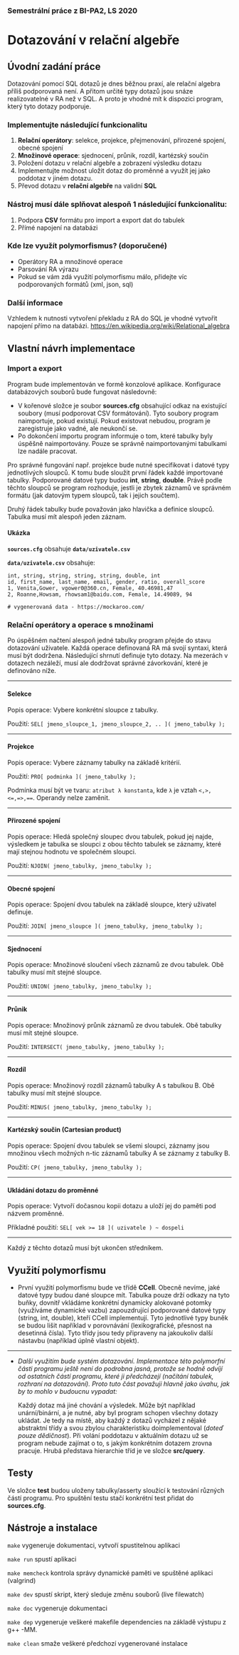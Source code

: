 ### Semestrální práce z BI-PA2, LS 2020

# Dotazování v relační algebře

## Úvodní zadání práce
Dotazování pomocí SQL dotazů je dnes běžnou praxí, ale relační algebra příliš podporovaná není. A přitom určité typy dotazů jsou snáze realizovatelné v RA než v SQL. A proto je vhodné mít k dispozici program, který tyto dotazy podporuje.

### Implementujte následující funkcionalitu
1. **Relační operátory**: selekce, projekce, přejmenování, přirozené spojení, obecné spojení
2. **Množinové operace**: sjednocení, průnik, rozdíl, kartézský součin
3. Položení dotazu v relační algebře a zobrazení výsledku dotazu
4. Implementujte možnost uložit dotaz do proměnné a využít jej jako poddotaz v jiném dotazu.
5. Převod dotazu v **relační algebře** na validní **SQL**

### Nástroj musí dále splňovat alespoň 1 následující funkcionalitu:
1. Podpora **CSV** formátu pro import a export dat do tabulek
2. Přímé napojení na databázi

### Kde lze využít polymorfismus? (doporučené)
- Operátory RA a množinové operace
- Parsování RA výrazu
- Pokud se vám zdá využití polymorfismu málo, přidejte víc podporovaných formátů (xml, json, sql)

### Další informace
Vzhledem k nutnosti vytvoření překladu z RA do SQL je vhodné vytvořit napojení přímo na databázi.
https://en.wikipedia.org/wiki/Relational_algebra

## Vlastní návrh implementace
### Import a export
Program bude implementován ve formě konzolové aplikace. Konfigurace databázových souborů bude fungovat následovně:
- V kořenové složce je soubor **sources.cfg** obsahující odkaz na existující soubory (musí podporovat CSV formátování).  Tyto soubory program naimportuje, pokud existují. Pokud existovat nebudou, program je zaregistruje jako vadné, ale neukončí se.
- Po dokončení importu program informuje o tom, které tabulky byly úspěšně naimportovány. Pouze se správně naimportovanými tabulkami lze nadále pracovat.

Pro správné fungování např. projekce bude nutné specifikovat i datové typy jednotlivých sloupců. K tomu bude sloužit první řádek každé importované tabulky. Podporované datové typy budou  **int**, **string**, **double**. Právě podle těchto sloupců se program rozhoduje, jestli je zbytek záznamů ve správném formátu (jak datovým typem sloupců, tak i jejich součtem).

Druhý řádek tabulky bude považován jako hlavička a definice sloupců. Tabulka musí mít alespoň jeden záznam.

#### Ukázka

**`sources.cfg`** obsahuje **`data/uzivatele.csv`**

**`data/uzivatele.csv`** obsahuje:


```
int, string, string, string, string, double, int
id, first_name, last_name, email, gender, ratio, overall_score
1, Venita,Gower, vgower0@360.cn, Female, 40.46981,47
2, Roanne,Howsam, rhowsam1@baidu.com, Female, 14.49089, 94

# vygenerovaná data - https://mockaroo.com/
```

### Relační operátory a operace s množinami
Po úspěšném načtení alespoň jedné tabulky program přejde do stavu dotazování uživatele. Každá operace definovaná RA má svojí syntaxi, která musí být dodržena. Následující shrnutí definuje tyto dotazy. Na mezerách v dotazech nezáleží, musí ale dodržovat správné závorkování, které je definováno níže.

---

#### Selekce
Popis operace: Vybere konkrétní sloupce z tabulky.

Použití: ``SEL[ jmeno_sloupce_1, jmeno_sloupce_2, .. ]( jmeno_tabulky );`` 

---

#### Projekce
Popis operace: Vybere záznamy tabulky na základě kritérií.

Použití: ``PRO[ podminka ]( jmeno_tabulky );``

Podmínka musí být ve tvaru: ``atribut λ konstanta``, kde `λ` je vztah ``<,>,<=,=>,==``. Operandy nelze zaměnit.

---

#### Přirozené spojení
Popis operace: Hledá společný sloupec dvou tabulek, pokud jej najde, výsledkem je tabulka se sloupci z obou těchto tabulek se záznamy, které mají stejnou hodnotu ve společném sloupci.

Použití: ``NJOIN( jmeno_tabulky, jmeno_tabulky );``

---

#### Obecné spojení
Popis operace: Spojení dvou tabulek na základě sloupce, který uživatel definuje.

Použití: ``JOIN[ jmeno_sloupce ]( jmeno_tabulky, jmeno_tabulky );``

---

#### Sjednocení
Popis operace: Množinové sloučení všech záznamů ze dvou tabulek. Obě tabulky musí mít stejné sloupce.

Použití: ``UNION( jmeno_tabulky, jmeno_tabulky );``

---

#### Průnik
Popis operace: Množinový průnik záznamů ze dvou tabulek. Obě tabulky musí mít stejné sloupce.

Použití: ``INTERSECT( jmeno_tabulky, jmeno_tabulky );``

---

#### Rozdíl
Popis operace: Množinový rozdíl záznamů tabulky A s tabulkou B. Obě tabulky musí mít stejné sloupce.

Použití: ``MINUS( jmeno_tabulky, jmeno_tabulky );``

---

#### Kartézský součin (Cartesian product)
Popis operace: Spojení dvou tabulek se všemi sloupci, záznamy jsou množinou všech možných n-tic záznamů tabulky A se záznamy z tabulky B.

Použití: ``CP( jmeno_tabulky, jmeno_tabulky );``

---

#### Ukládání dotazu do proměnné
Popis operace: Vytvoří dočasnou kopii dotazu a uloží jej do paměti pod názvem proměnné.

Příkladné použití: ``SEL[ vek >= 18 ]( uzivatele ) ~ dospeli``

---

Každý z těchto dotazů musí být ukončen středníkem.

## Využití polymorfismu

- První využití polymorfismu bude ve třídě **CCell**. Obecně nevíme, jaké datové typy budou dané sloupce mít. Tabulka pouze drží odkazy na tyto buňky, dovnitř vkládáme konkrétní dynamicky alokované potomky (využíváme dynamické vazbu) zapouzdrující podporované datové typy (string, int, double), kteří CCell implementují. Tyto jednotlivé typy buněk se budou lišit například v porovnávání (lexikografické, přesnost na desetinná čísla). Tyto třídy jsou tedy připraveny na jakoukoliv další nástavbu (například úplně vlastní objekt).

---

- _Další využitím bude systém dotazování. Implementace této polymorfní části programu ještě není do podrobna jasná, protože se hodně odvíjí od ostatních částí programu, které ji předcházejí (načítání tabulek, rozhraní na dotazování). Proto tuto část považuji hlavně jako úvahu, jak by to mohlo v budoucnu vypadat:_ 
 
     Každý dotaz má jiné chování a výsledek. Může být například unární/binární, a je nutné, aby byl program schopen všechny dotazy ukládat. Je tedy na místě, aby každý z dotazů vycházel z nějaké abstraktní třídy a svou zbylou charakteristiku doimplementoval (_doteď pouze dědičnost_). Při volání poddotazu v aktuálním dotazu už se program nebude zajímat o to, s jakým konkrétním dotazem zrovna pracuje. Hrubá představa hierarchie tříd je ve složce **src/query**.
       
## Testy
Ve složce **test** budou uloženy tabulky/asserty sloužící k testování různých částí programu.
Pro spuštění testu stačí konkrétní test přidat do **sources.cfg**.

## Nástroje a instalace
``make`` vygeneruje dokumentaci, vytvoří spustitelnou aplikaci

``make run`` spustí aplikaci

``make memcheck`` kontrola správy dynamické paměti ve spuštěné aplikaci (valgrind)

``make dev`` spustí skript, který sleduje změnu souborů (live filewatch)

``make doc`` vygeneruje dokumentaci

``make dep`` vygeneruje veškeré makefile dependencies na základě výstupu z g++ -MM.

``make clean`` smaže veškeré předchozí vygenerované instalace
